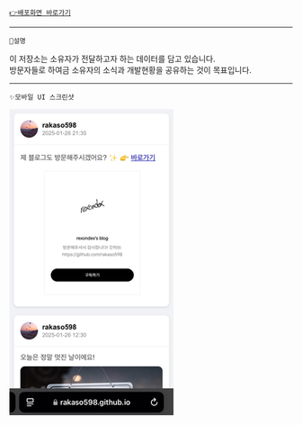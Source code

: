 [`👉배포화면 바로가기`](https://rakaso598.github.io)  

---  

`📖설명`  

이 저장소는 소유자가 전달하고자 하는 데이터를 담고 있습니다.  
방문자들로 하여금 소유자의 소식과 개발현황을 공유하는 것이 목표입니다.  

---  

`✨모바일 UI 스크린샷`   

![✨모바일 UI 스크린샷 - 20250126](/images/250127.png)  
